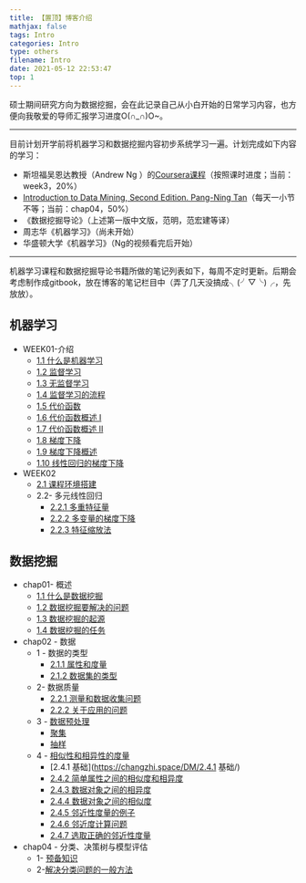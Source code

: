 ```yaml
---
title: 【置顶】博客介绍
mathjax: false
tags: Intro
categories: Intro
type: others
filename: Intro
date: 2021-05-12 22:53:47
top: 1
---
```

硕士期间研究方向为数据挖掘，会在此记录自己从小白开始的日常学习内容，也方便向我敬爱的导师汇报学习进度O(∩_∩)O~。

---



目前计划开学前将机器学习和数据挖掘内容初步系统学习一遍。计划完成如下内容的学习：

- 斯坦福吴恩达教授（Andrew Ng ）的[Coursera课程](https://www.coursera.org/learn/machine-learning/home/welcome)（按照课时进度；当前：week3，20%）
- [Introduction to Data Mining, Second Edition. Pang-Ning Tan](https://book.douban.com/subject/20056013/)（每天一小节不等；当前：chap04，50%）
- 《数据挖掘导论》（上述第一版中文版，范明，范宏建等译）
- 周志华《机器学习》（尚未开始）
- 华盛顿大学《机器学习》（Ng的视频看完后开始）

---

<!--more -->

机器学习课程和数据挖掘导论书籍所做的笔记列表如下，每周不定时更新。后期会考虑制作成gitbook，放在博客的笔记栏目中（弄了几天没搞成╮(╯▽╰)╭，先放放）。

## 机器学习

- WEEK01-介绍
  - [1.1 什么是机器学习](https://changzhi.space/ML/What%20is%20Machine%20Learning/)
  - [1.2 监督学习](https://changzhi.space/ML/Supervised%20Learning/)
  - [1.3 无监督学习](https://changzhi.space/ML/Unsupervised%20Learning/)
  - [1.4 监督学习的流程](https://changzhi.space/ML/Model%20Representation/)
  - [1.5 代价函数](https://changzhi.space/ML/Cost%20Function%20Intuition%20I/)
  - [1.6 代价函数概述 I](https://changzhi.space/ML/Cost%20Function/)
  - [1.7 代价函数概述 II](https://changzhi.space/ML/Cost%20Function%20Intuition%20II/)
  - [1.8 梯度下降](https://changzhi.space/ML/Gradient%20Descent/)
  - [1.9 梯度下降概述](https://changzhi.space/ML/Gradient%20Descent%20Intuition/)
  - [1.10 线性回归的梯度下降](https://changzhi.space/ML/Gradient%20Descent%20For%20Linear%20Regression/)
- WEEK02
  - [2.1 课程环境搭建](https://changzhi.space/ML/环境搭建/)
  - 2.2- 多元线性回归
    - [2.2.1 多重特征量](https://changzhi.space/ML/多重特征量)
    - [2.2.2 多变量的梯度下降](https://changzhi.space/ML/多变量的梯度下降/)
    - [2.2.3 特征缩放法](https://changzhi.space/ML/特征缩放法)

## 数据挖掘

- chap01- 概述
  - [1.1 什么是数据挖掘](https://changzhi.space/DM/什么是数据挖掘/)
  - [1.2 数据挖掘要解决的问题](https://changzhi.space/DM/数据挖掘要解决的问题)
  - [1.3 数据挖掘的起源](https://changzhi.space/DM/数据挖掘的起源/)
  - [1.4 数据挖掘的任务](https://changzhi.space/DM/数据挖掘的任务/)
- chap02 - 数据
  - 1 - 数据的类型
    - [2.1.1 属性和度量](https://changzhi.space/DM/属性和度量/)
    - [2.1.2 数据集的类型](https://changzhi.space/DM/数据集的类型/)
  - 2- 数据质量
    - [2.2.1 测量和数据收集问题](https://changzhi.space/DM/%E6%B5%8B%E9%87%8F%E5%92%8C%E6%95%B0%E6%8D%AE%E6%94%B6%E9%9B%86%E9%97%AE%E9%A2%98/)
    - [2.2.2 关于应用的问题](https://changzhi.space/DM/关于应用的问题/)
  - 3 - [数据预处理](https://changzhi.space/DM/数据预处理/)
    - [聚集](https://changzhi.space/DM/聚集/)
    - [抽样](https://changzhi.space/DM/抽样/)
  - 4 - [相似性和相异性的度量](https://changzhi.space/DM/相似性和相异性的度量/)
    - [2.4.1 基础](https://changzhi.space/DM/2.4.1 基础/)
    - [2.4.2 简单属性之间的相似度和相异度](https://changzhi.space/DM/简单属性之间的相似度和相异度/)
    - [2.4.3 数据对象之间的相异度](https://changzhi.space/DM/数据对象之间的相异度/)
    - [2.4.4 数据对象之间的相似度](https://changzhi.space/DM/数据对象之间的相似度/)
    - [2.4.5 邻近性度量的例子](https://changzhi.space/DM/邻近性度量的例子/)
    - [2.4.6 邻近度计算问题](https://changzhi.space/DM/邻近度计算问题/)
    - [2.4.7 选取正确的邻近性度量](https://changzhi.space/DM/选取正确的邻近性度量/)
- chap04 - 分类、决策树与模型评估
  - 1- [预备知识](https://changzhi.space/DM/预备知识/)
  - 2-[解决分类问题的一般方法](https://changzhi.space/DM/解决分类问题的一般方法/)

